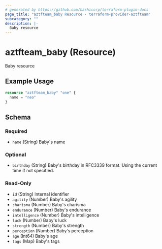 ```yaml
---
# generated by https://github.com/hashicorp/terraform-plugin-docs
page_title: "aztfteam_baby Resource - terraform-provider-aztfteam"
subcategory: ""
description: |-
  Baby resource
---
```


# aztfteam_baby (Resource)

Baby resource

## Example Usage

```terraform
resource "aztfteam_baby" "one" {
  name = "neo"
}
```

<!-- schema generated by tfplugindocs -->
## Schema

### Required

- `name` (String) Baby's name

### Optional

- `birthday` (String) Baby's birthday in RFC3339 format. Using the current time if not specified.

### Read-Only

- `id` (String) Internal identifier
- `agility` (Number) Baby's agility
- `charisma` (Number) Baby's charisma
- `endurance` (Number) Baby's endurance
- `intelligence` (Number) Baby's intelligence
- `luck` (Number) Baby's luck
- `strength` (Number) Baby's strength
- `perception` (Number) Baby's perception
- `age` (Int64) Baby's age
- `tags` (Map) Baby's tags
